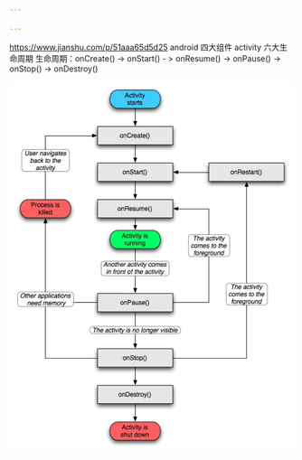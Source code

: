 ```yaml
---

---
```


https://www.jianshu.com/p/51aaa65d5d25
android 四大组件
activity 
六大生命周期
生命周期：onCreate() -> onStart() - > onResume() -> onPause() -> onStop() -> onDestroy()

![activity_lifecycle](../img/activity_lifecycle.webp)